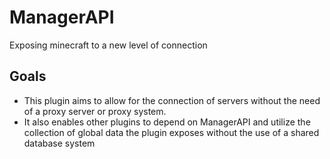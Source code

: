 # ManagerAPI
Exposing minecraft to a new level of connection

## Goals
- This plugin aims to allow for the connection of servers without the need of a proxy server or proxy system. 
- It also enables other plugins to depend on ManagerAPI and utilize the collection of global data the plugin exposes without the use of a shared database system
